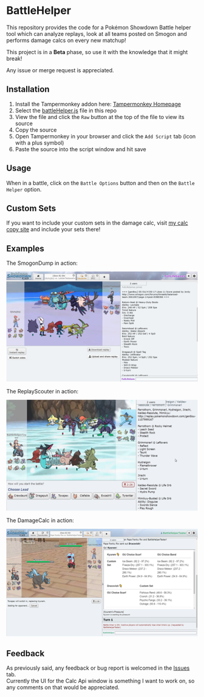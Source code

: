 # BattleHelper
This repository provides the code for a Pokémon Showdown Battle helper tool which can analyze replays, look at all teams posted on Smogon and performs damage calcs on every new matchup!

This project is in a **Beta** phase, so use it with the knowledge that it might break!

Any issue or merge request is appreciated.

## Installation

1) Install the Tampermonkey addon here: [Tampermonkey Homepage](https://www.tampermonkey.net/index.php?ext=dhdg)
2) Select the [battleHelper.js](battleHelper.js) file in this repo 
3) View the file and click the `Raw` button at the top of the file to view its source
4) Copy the source
5) Open Tampermonkey in your browser and click the `Add Script` tab (icon with a plus symbol)
6) Paste the source into the script window and hit save

## Usage

When in a battle, click on the `Battle Options` button and then on the `Battle Helper` option.

## Custom Sets

If you want to include your custom sets in the damage calc, visit [my calc copy site](https://fulllifegames.com/Tools/Calc/) and include your sets there!

## Examples

The SmogonDump in action:

![SmogonDump Demonstration](images/SmogonDump.png)

The ReplayScouter in action:

![ReplayScouter Demonstration](images/ReplayScouter.png)

The DamageCalc in action:

![DamageCalc Demonstration](images/DamageCalc.png)

## Feedback

As previously said, any feedback or bug report is welcomed in the [Issues](https://github.com/FullLifeGames/BattleHelper/issues) tab.   
Currently the UI for the Calc Api window is something I want to work on, so any comments on that would be appreciated.

